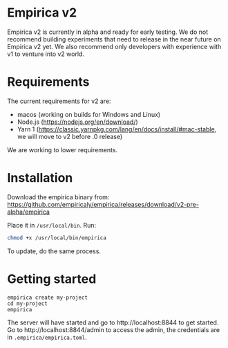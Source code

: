 # Empirica v2

Empirica v2 is currently in alpha and ready for early testing. We do not
recommend building experiments that need to release in the near future on
Empirica v2 yet. We also recommend only developers with experience with v1 to
venture into v2 world.

# Requirements

The current requirements for v2 are:

- macos (working on builds for Windows and Linux)
- Node.js (https://nodejs.org/en/download/)
- Yarn 1 (https://classic.yarnpkg.com/lang/en/docs/install/#mac-stable, we will
  move to v2 before .0 release)

We are working to lower requirements.

# Installation

Download the empirica binary from: https://github.com/empiricaly/empirica/releases/download/v2-pre-alpha/empirica

Place it in `/usr/local/bin`. Run:

```sh
chmod +x /usr/local/bin/empirica
```

To update, do the same process.

# Getting started

```
empirica create my-project
cd my-project
empirica
```

The server will have started and go to http://localhost:8844 to get started. Go
to http://localhost:8844/admin to access the admin, the credentials are in
`.empirica/empirica.toml`.
